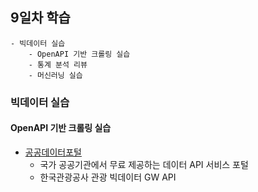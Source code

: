 ## 9일차 학습
    - 빅데이터 실습
        - OpenAPI 기반 크롤링 실습
        - 통계 분석 리뷰
        - 머신러닝 실습

### 빅데이터 실습
#### OpenAPI 기반 크롤링 실습
- [공공데이터포털](https://data.go.kr)
    - 국가 공공기관에서 무료 제공하는 데이터 API 서비스 포털
    - 한국관광공사 관광 빅데이터 GW API